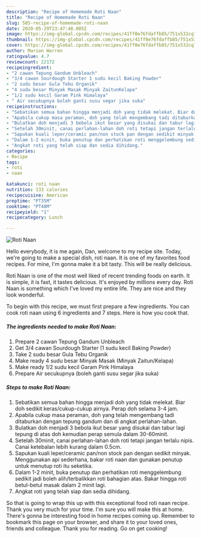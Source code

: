 ```yaml
---
description: "Recipe of Homemade Roti Naan"
title: "Recipe of Homemade Roti Naan"
slug: 585-recipe-of-homemade-roti-naan
date: 2020-05-29T23:47:48.005Z
image: https://img-global.cpcdn.com/recipes/41ff0e76fdaffb85/751x532cq70/roti-naan-resipi-foto-utama.jpg
thumbnail: https://img-global.cpcdn.com/recipes/41ff0e76fdaffb85/751x532cq70/roti-naan-resipi-foto-utama.jpg
cover: https://img-global.cpcdn.com/recipes/41ff0e76fdaffb85/751x532cq70/roti-naan-resipi-foto-utama.jpg
author: Marion Warren
ratingvalue: 4.7
reviewcount: 22172
recipeingredient:
- "2 cawan Tepung Gandum Unbleach"
- "3/4 cawan Sourdough Starter 1 sudu kecil Baking Powder"
- "2 sudu besar Gula Tebu Organik"
- "4 sudu besar Minyak Masak Minyak ZaitunKelapa"
- "1/2 sudu kecil Garam Pink Himalaya"
- " Air secukupnya boleh ganti susu segar jika suka"
recipeinstructions:
- "Sebatikan semua bahan hingga menjadi doh yang tidak melekat. Biar doh sedikit keras/cukup-cukup airnya. Perap doh selama 3-4 jam."
- "Apabila cukup masa peraman, doh yang telah mengembang tadi ditaburkan dengan tepung gandum dan di angkat perlahan-lahan."
- "Bulatkan doh menjadi 3 bebola ikut besar yang disukai dan tabur lagi tepung di atas doh kemudian perap semula dalam 30-60minit."
- "Setelah 30minit, canai perlahan-lahan doh roti tetapi jangan terlalu nipis. Canai ketebalan lebih kurang dalam 0.5cm."
- "Sapukan kuali leper/ceramic pan/non stock pan dengan sedikit minyak. Menggunakan api sederhana, bakar roti naan dan gunakan penutup untuk menutup roti itu seketika."
- "Dalam 1-2 minit, buka penutup dan perhatikan roti menggelembung sedikit jadi boleh alih/terbalikkan roti bahagian atas. Bakar hingga roti betul-betul masak dalam 2 minit lagi."
- "Angkat roti yang telah siap dan sedia dihidang."
categories:
- Recipe
tags:
- roti
- naan

katakunci: roti naan 
nutrition: 133 calories
recipecuisine: American
preptime: "PT35M"
cooktime: "PT48M"
recipeyield: "1"
recipecategory: Lunch

---
```



![Roti Naan](https://img-global.cpcdn.com/recipes/41ff0e76fdaffb85/751x532cq70/roti-naan-resipi-foto-utama.jpg)

Hello everybody, it is me again, Dan, welcome to my recipe site. Today, we're going to make a special dish, roti naan. It is one of my favorites food recipes. For mine, I'm gonna make it a bit tasty. This will be really delicious.

Roti Naan is one of the most well liked of recent trending foods on earth. It is simple, it is fast, it tastes delicious. It's enjoyed by millions every day. Roti Naan is something which I've loved my entire life. They are nice and they look wonderful.




To begin with this recipe, we must first prepare a few ingredients. You can cook roti naan using 6 ingredients and 7 steps. Here is how you cook that.

<!--inarticleads1-->

##### The ingredients needed to make Roti Naan:

1. Prepare 2 cawan Tepung Gandum Unbleach
1. Get 3/4 cawan Sourdough Starter (1 sudu kecil Baking Powder)
1. Take 2 sudu besar Gula Tebu Organik
1. Make ready 4 sudu besar Minyak Masak (Minyak Zaitun/Kelapa)
1. Make ready 1/2 sudu kecil Garam Pink Himalaya
1. Prepare  Air secukupnya (boleh ganti susu segar jika suka)




<!--inarticleads2-->

##### Steps to make Roti Naan:

1. Sebatikan semua bahan hingga menjadi doh yang tidak melekat. Biar doh sedikit keras/cukup-cukup airnya. Perap doh selama 3-4 jam.
1. Apabila cukup masa peraman, doh yang telah mengembang tadi ditaburkan dengan tepung gandum dan di angkat perlahan-lahan.
1. Bulatkan doh menjadi 3 bebola ikut besar yang disukai dan tabur lagi tepung di atas doh kemudian perap semula dalam 30-60minit.
1. Setelah 30minit, canai perlahan-lahan doh roti tetapi jangan terlalu nipis. Canai ketebalan lebih kurang dalam 0.5cm.
1. Sapukan kuali leper/ceramic pan/non stock pan dengan sedikit minyak. Menggunakan api sederhana, bakar roti naan dan gunakan penutup untuk menutup roti itu seketika.
1. Dalam 1-2 minit, buka penutup dan perhatikan roti menggelembung sedikit jadi boleh alih/terbalikkan roti bahagian atas. Bakar hingga roti betul-betul masak dalam 2 minit lagi.
1. Angkat roti yang telah siap dan sedia dihidang.




So that is going to wrap this up with this exceptional food roti naan recipe. Thank you very much for your time. I'm sure you will make this at home. There's gonna be interesting food in home recipes coming up. Remember to bookmark this page on your browser, and share it to your loved ones, friends and colleague. Thank you for reading. Go on get cooking!
